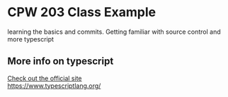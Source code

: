 # CPW 203 Class Example
learning the basics and commits.
Getting familiar with source control and more typescript 

## More info on typescript

[Check out the official site](https://www.typescriptlang.org/)  
https://www.typescriptlang.org/
